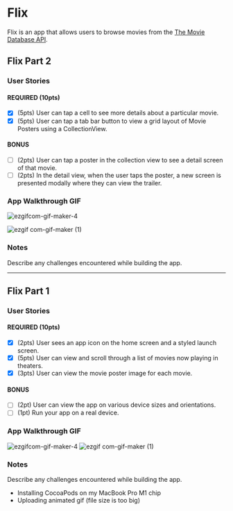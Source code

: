 # Flix

Flix is an app that allows users to browse movies from the [The Movie Database API](http://docs.themoviedb.apiary.io/#).

## Flix Part 2

### User Stories

#### REQUIRED (10pts)
- [x] (5pts) User can tap a cell to see more details about a particular movie.
- [x] (5pts) User can tap a tab bar button to view a grid layout of Movie Posters using a CollectionView.

#### BONUS
- [ ] (2pts) User can tap a poster in the collection view to see a detail screen of that movie.
- [ ] (2pts) In the detail view, when the user taps the poster, a new screen is presented modally where they can view the trailer.

### App Walkthrough GIF
![ezgifcom-gif-maker-4](https://user-images.githubusercontent.com/77038388/106848429-d0752400-6665-11eb-999a-084a6dd5da78.gif)

![ezgif com-gif-maker (1)](https://user-images.githubusercontent.com/77038388/106847200-4926b100-6663-11eb-84c2-c4b0e9b6ab9e.gif)

### Notes
Describe any challenges encountered while building the app.

---

## Flix Part 1

### User Stories

#### REQUIRED (10pts)
- [x] (2pts) User sees an app icon on the home screen and a styled launch screen.
- [x] (5pts) User can view and scroll through a list of movies now playing in theaters.
- [x] (3pts) User can view the movie poster image for each movie.

#### BONUS
- [ ] (2pt) User can view the app on various device sizes and orientations.
- [ ] (1pt) Run your app on a real device.

### App Walkthrough GIF
![ezgifcom-gif-maker-4](https://user-images.githubusercontent.com/77038388/106848349-a15eb280-6665-11eb-9c2a-04f172753681.gif)
![ezgif com-gif-maker (1)](https://user-images.githubusercontent.com/77038388/106347823-33397a80-6276-11eb-9a13-6a073f99cd99.gif)



### Notes
Describe any challenges encountered while building the app.

- Installing CocoaPods on my MacBook Pro M1 chip
- Uploading animated gif (file size is too big)
